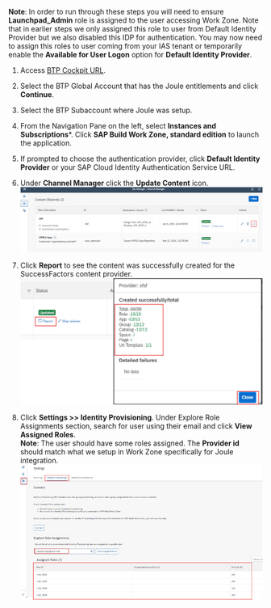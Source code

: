 **Note**: In order to run through these steps you will need to ensure **Launchpad_Admin** role is assigned to the user accessing Work Zone.  Note that in earlier steps we only assigned this role to user from Default Identity Provider but we also disabled this IDP for authentication.  You may now need to assign this roles to user coming from your IAS tenant or temporarily enable the **Available for User Logon** option for **Default Identity Provider**.
1. Access [BTP Cockpit URL](https://cockpit.btp.cloud.sap).
2. Select the BTP Global Account that has the Joule entitlements and click **Continue**.
3. Select the BTP Subaccount where Joule was setup.                        
4. From the Navigation Pane on the left, select **Instances and Subscriptions***. Click **SAP Build Work Zone, standard edition** to launch the application.   
6. If prompted to choose the authentication provider, click **Default Identity Provider** or your SAP Cloud Identity Authentication Service URL.
7. Under **Channel Manager** click the **Update Content** icon.</br>
![validate_wz_users](0-1.jpg)

9. Click **Report** to see the content was successfully created for the SuccessFactors content provider.</br>
![validate_wz_users](0-2.jpg)

10. Click **Settings >> Identity Provisioning**. Under Explore Role Assignments section, search for user using their email and click **View Assigned Roles**.</br>
**Note**: The user should have some roles assigned.  The **Provider id** should match what we setup in Work Zone specifically for Joule integration.</br>
![validate_wz_users](1.jpg)
